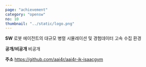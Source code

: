 ```yaml
---
page: "achievement"
category: "opensw"
no: 10
thumbnail: "../static/logo.png"
---
```


**SW** 로봇 에이전트의 대규모 병렬 시뮬레이션 및 경험데이터 고속 수집 환경

**공개/비공개** 비공개

**주소** https://github.com/aai4r/aai4r-ik-isaacgym
